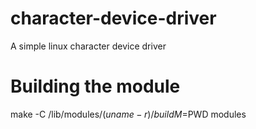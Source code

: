 # character-device-driver
A simple linux character device driver
# Building the module
make -C /lib/modules/$(uname -r)/build M=$PWD modules
